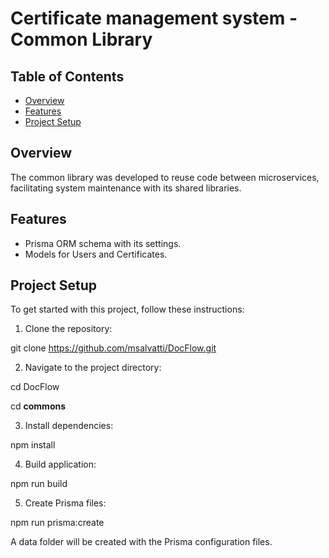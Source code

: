 # Certificate management system - Common Library

## Table of Contents

- [Overview](#overview)
- [Features](#features)
- [Project Setup](#project-setup)

## Overview

The common library was developed to reuse code between microservices, facilitating system maintenance with its shared libraries.

## Features

- Prisma ORM schema with its settings.
- Models for Users and Certificates.

## Project Setup

To get started with this project, follow these instructions:

1. Clone the repository:

git clone https://github.com/msalvatti/DocFlow.git

2. Navigate to the project directory:

cd DocFlow

cd __commons__

3. Install dependencies:

npm install

4. Build application:

npm run build

5. Create Prisma files:

npm run prisma:create

A data folder will be created with the Prisma configuration files.